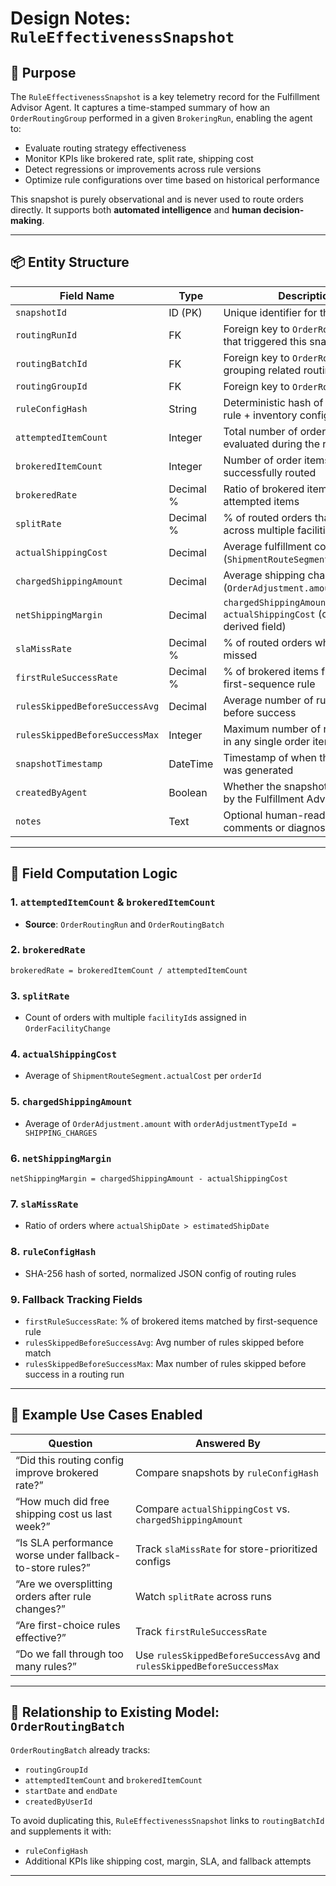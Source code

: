 # Design Notes: `RuleEffectivenessSnapshot`

## 🎯 Purpose

The `RuleEffectivenessSnapshot` is a key telemetry record for the Fulfillment Advisor Agent. It captures a time-stamped summary of how an `OrderRoutingGroup` performed in a given `BrokeringRun`, enabling the agent to:

- Evaluate routing strategy effectiveness  
- Monitor KPIs like brokered rate, split rate, shipping cost  
- Detect regressions or improvements across rule versions  
- Optimize rule configurations over time based on historical performance

This snapshot is purely observational and is never used to route orders directly. It supports both **automated intelligence** and **human decision-making**.

---

## 📦 Entity Structure

| Field Name                    | Type      | Description |
|-------------------------------|-----------|-------------|
| `snapshotId`                  | ID (PK)   | Unique identifier for the snapshot |
| `routingRunId`                | FK        | Foreign key to `OrderRoutingRun` that triggered this snapshot |
| `routingBatchId`              | FK        | Foreign key to `OrderRoutingBatch`, grouping related routing runs |
| `routingGroupId`              | FK        | Foreign key to `OrderRoutingGroup` |
| `ruleConfigHash`              | String    | Deterministic hash of the routing rule + inventory configuration |
| `attemptedItemCount`          | Integer   | Total number of order items evaluated during the routing run |
| `brokeredItemCount`           | Integer   | Number of order items that were successfully routed |
| `brokeredRate`                | Decimal % | Ratio of brokered items to attempted items |
| `splitRate`                   | Decimal % | % of routed orders that were split across multiple facilities |
| `actualShippingCost`          | Decimal   | Average fulfillment cost per order (`ShipmentRouteSegment.actualCost`) |
| `chargedShippingAmount`       | Decimal   | Average shipping charge per order (`OrderAdjustment.amount`) |
| `netShippingMargin`           | Decimal   | `chargedShippingAmount - actualShippingCost` (optional derived field) |
| `slaMissRate`                 | Decimal % | % of routed orders where SLA was missed |
| `firstRuleSuccessRate`        | Decimal % | % of brokered items fulfilled by the first-sequence rule |
| `rulesSkippedBeforeSuccessAvg`| Decimal   | Average number of rules skipped before success |
| `rulesSkippedBeforeSuccessMax`| Integer   | Maximum number of rules skipped in any single order item |
| `snapshotTimestamp`           | DateTime  | Timestamp of when the snapshot was generated |
| `createdByAgent`              | Boolean   | Whether the snapshot was created by the Fulfillment Advisor |
| `notes`                       | Text      | Optional human-readable comments or diagnostics |

---

## 🧮 Field Computation Logic

### 1. `attemptedItemCount` & `brokeredItemCount`
- **Source**: `OrderRoutingRun` and `OrderRoutingBatch`

### 2. `brokeredRate`
```
brokeredRate = brokeredItemCount / attemptedItemCount
```

### 3. `splitRate`
- Count of orders with multiple `facilityId`s assigned in `OrderFacilityChange`

### 4. `actualShippingCost`
- Average of `ShipmentRouteSegment.actualCost` per `orderId`

### 5. `chargedShippingAmount`
- Average of `OrderAdjustment.amount` with `orderAdjustmentTypeId = SHIPPING_CHARGES`

### 6. `netShippingMargin`
```
netShippingMargin = chargedShippingAmount - actualShippingCost
```

### 7. `slaMissRate`
- Ratio of orders where `actualShipDate > estimatedShipDate`

### 8. `ruleConfigHash`
- SHA-256 hash of sorted, normalized JSON config of routing rules

### 9. Fallback Tracking Fields
- `firstRuleSuccessRate`: % of brokered items matched by first-sequence rule
- `rulesSkippedBeforeSuccessAvg`: Avg number of rules skipped before match
- `rulesSkippedBeforeSuccessMax`: Max number of rules skipped before success in a routing run

---

## 🔁 Example Use Cases Enabled

| Question | Answered By |
|----------|-------------|
| “Did this routing config improve brokered rate?” | Compare snapshots by `ruleConfigHash` |
| “How much did free shipping cost us last week?” | Compare `actualShippingCost` vs. `chargedShippingAmount` |
| “Is SLA performance worse under fallback-to-store rules?” | Track `slaMissRate` for store-prioritized configs |
| “Are we oversplitting orders after rule changes?” | Watch `splitRate` across runs |
| “Are first-choice rules effective?” | Track `firstRuleSuccessRate` |
| “Do we fall through too many rules?” | Use `rulesSkippedBeforeSuccessAvg` and `rulesSkippedBeforeSuccessMax` |

---

## 🔗 Relationship to Existing Model: `OrderRoutingBatch`

`OrderRoutingBatch` already tracks:
- `routingGroupId`
- `attemptedItemCount` and `brokeredItemCount`
- `startDate` and `endDate`
- `createdByUserId`

To avoid duplicating this, `RuleEffectivenessSnapshot` links to `routingBatchId` and supplements it with:
- `ruleConfigHash`  
- Additional KPIs like shipping cost, margin, SLA, and fallback attempts

---
